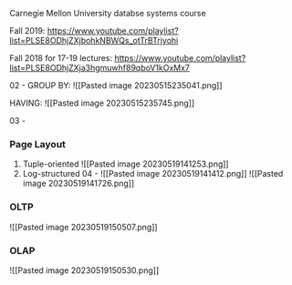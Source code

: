 Carnegie Mellon University databse systems course

Fall 2019:
https://www.youtube.com/playlist?list=PLSE8ODhjZXjbohkNBWQs_otTrBTrjyohi

Fall 2018 for 17-19 lectures:
https://www.youtube.com/playlist?list=PLSE8ODhjZXja3hgmuwhf89qboV1kOxMx7

02 -
 GROUP BY:
![[Pasted image 20230515235041.png]]

HAVING:
![[Pasted image 20230515235745.png]]

03 -

### Page Layout
1. Tuple-oriented
![[Pasted image 20230519141253.png]]
2. Log-structured
04 - 
![[Pasted image 20230519141412.png]]
![[Pasted image 20230519141726.png]]

### OLTP
![[Pasted image 20230519150507.png]]

### OLAP
![[Pasted image 20230519150530.png]]

